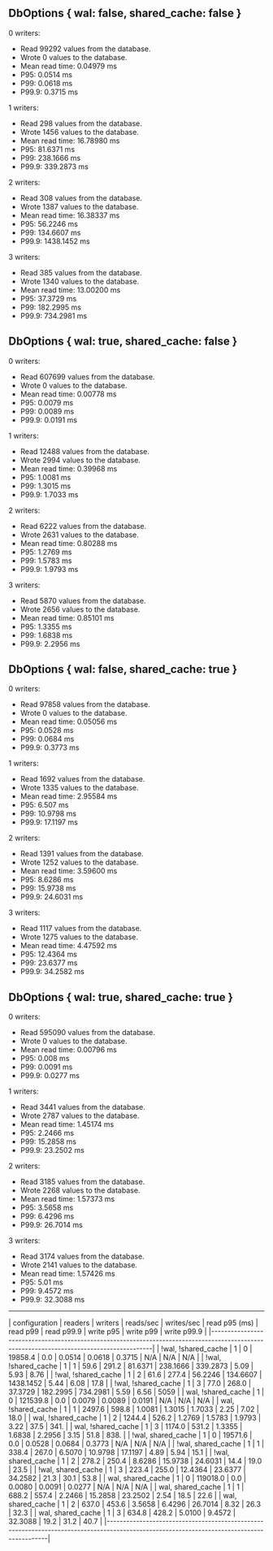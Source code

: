 ## DbOptions { wal: false, shared_cache: false }

0 writers:
- Read 99292 values from the database.
- Wrote 0 values to the database.
- Mean read time: 0.04979 ms
- P95: 0.0514 ms
- P99: 0.0618 ms
- P99.9: 0.3715 ms

1 writers:
- Read 298 values from the database.
- Wrote 1456 values to the database.
- Mean read time: 16.78980 ms
- P95: 81.6371 ms
- P99: 238.1666 ms
- P99.9: 339.2873 ms

2 writers:
- Read 308 values from the database.
- Wrote 1387 values to the database.
- Mean read time: 16.38337 ms
- P95: 56.2246 ms
- P99: 134.6607 ms
- P99.9: 1438.1452 ms

3 writers:
- Read 385 values from the database.
- Wrote 1340 values to the database.
- Mean read time: 13.00200 ms
- P95: 37.3729 ms
- P99: 182.2995 ms
- P99.9: 734.2981 ms

## DbOptions { wal: true, shared_cache: false }

0 writers:
- Read 607699 values from the database.
- Wrote 0 values to the database.
- Mean read time: 0.00778 ms
- P95: 0.0079 ms
- P99: 0.0089 ms
- P99.9: 0.0191 ms

1 writers:
- Read 12488 values from the database.
- Wrote 2994 values to the database.
- Mean read time: 0.39968 ms
- P95: 1.0081 ms
- P99: 1.3015 ms
- P99.9: 1.7033 ms

2 writers:
- Read 6222 values from the database.
- Wrote 2631 values to the database.
- Mean read time: 0.80288 ms
- P95: 1.2769 ms
- P99: 1.5783 ms
- P99.9: 1.9793 ms

3 writers:
- Read 5870 values from the database.
- Wrote 2656 values to the database.
- Mean read time: 0.85101 ms
- P95: 1.3355 ms
- P99: 1.6838 ms
- P99.9: 2.2956 ms

## DbOptions { wal: false, shared_cache: true }

0 writers:
- Read 97858 values from the database.
- Wrote 0 values to the database.
- Mean read time: 0.05056 ms
- P95: 0.0528 ms
- P99: 0.0684 ms
- P99.9: 0.3773 ms

1 writers:
- Read 1692 values from the database.
- Wrote 1335 values to the database.
- Mean read time: 2.95584 ms
- P95: 6.507 ms
- P99: 10.9798 ms
- P99.9: 17.1197 ms

2 writers:
- Read 1391 values from the database.
- Wrote 1252 values to the database.
- Mean read time: 3.59600 ms
- P95: 8.6286 ms
- P99: 15.9738 ms
- P99.9: 24.6031 ms

3 writers:
- Read 1117 values from the database.
- Wrote 1275 values to the database.
- Mean read time: 4.47592 ms
- P95: 12.4364 ms
- P99: 23.6377 ms
- P99.9: 34.2582 ms

## DbOptions { wal: true, shared_cache: true }

0 writers:
- Read 595090 values from the database.
- Wrote 0 values to the database.
- Mean read time: 0.00796 ms
- P95: 0.008 ms
- P99: 0.0091 ms
- P99.9: 0.0277 ms

1 writers:
- Read 3441 values from the database.
- Wrote 2787 values to the database.
- Mean read time: 1.45174 ms
- P95: 2.2466 ms
- P99: 15.2858 ms
- P99.9: 23.2502 ms

2 writers:
- Read 3185 values from the database.
- Wrote 2268 values to the database.
- Mean read time: 1.57373 ms
- P95: 3.5658 ms
- P99: 6.4296 ms
- P99.9: 26.7014 ms

3 writers:
- Read 3174 values from the database.
- Wrote 2141 values to the database.
- Mean read time: 1.57426 ms
- P95: 5.01 ms
- P99: 9.4572 ms
- P99.9: 32.3088 ms

------------------------------------------------


| configuration | readers | writers | reads/sec | writes/sec | read p95 (ms) | read p99 | read p99.9 | write p95 | write p99 | write p99.9 |
|------------------------------------------------------------------------------------------------------------------------------------------|
| !wal, !shared_cache |  1 |  0 |  19858.4 | 0.0 | 0.0514 | 0.0618 | 0.3715 | N/A | N/A |  N/A |
| !wal, !shared_cache |  1 |  1 |     59.6 | 291.2 | 81.6371 | 238.1666 | 339.2873 | 5.09 | 5.93 | 8.76 |
| !wal, !shared_cache |  1 |  2 |     61.6 | 277.4 | 56.2246 | 134.6607 | 1438.1452 | 5.44 | 6.08 | 17.8 |
| !wal, !shared_cache |  1 |  3 |     77.0 | 268.0 | 37.3729 | 182.2995 | 734.2981 | 5.59 | 6.56 | 5059 |
| wal, !shared_cache  |  1 |  0 | 121539.8 | 0.0 | 0.0079 | 0.0089 | 0.0191 | N/A | N/A |  N/A |
| wal, !shared_cache  |  1 |  1 |   2497.6 | 598.8 | 1.0081 | 1.3015 | 1.7033 | 2.25 | 7.02 | 18.0 |
| wal, !shared_cache  |  1 |  2 |   1244.4 | 526.2 | 1.2769 | 1.5783 | 1.9793 | 3.22 | 37.5 | 341. |
| wal, !shared_cache  |  1 |  3 |   1174.0 | 531.2 | 1.3355 | 1.6838 | 2.2956 | 3.15 | 51.8 | 838. |
| !wal, shared_cache  |  1 |  0 |  19571.6 | 0.0 | 0.0528 | 0.0684 | 0.3773 | N/A | N/A |  N/A |
| !wal, shared_cache  |  1 |  1 |    338.4 | 267.0 | 6.5070 | 10.9798 | 17.1197 | 4.89 | 5.94 | 15.1 |
| !wal, shared_cache  |  1 |  2 |    278.2 | 250.4 | 8.6286 | 15.9738 | 24.6031 | 14.4 | 19.0 | 23.5 |
| !wal, shared_cache  |  1 |  3 |    223.4 | 255.0 | 12.4364 | 23.6377 | 34.2582 | 21.3 | 30.1 | 53.8 |
| wal, shared_cache   |  1 |  0 | 119018.0 | 0.0 | 0.0080 | 0.0091 | 0.0277 | N/A | N/A |  N/A |
| wal, shared_cache   |  1 |  1 |    688.2 | 557.4 | 2.2466 | 15.2858 | 23.2502 | 2.54 | 18.5 | 22.6 |
| wal, shared_cache   |  1 |  2 |    637.0 | 453.6 | 3.5658 | 6.4296 | 26.7014 | 8.32 | 26.3 | 32.3 |
| wal, shared_cache   |  1 |  3 |    634.8 | 428.2 | 5.0100 | 9.4572 | 32.3088 | 19.2 | 31.2 | 40.7 |
|------------------------------------------------------------------------------------------------------------------------------------------|

